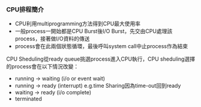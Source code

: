 ### CPU排程簡介
* CPU利用multiprogramming方法得到CPU最大使用率
* 一般process一開始都是CPU Burst後I/O Burst，先交由CPU處理該process，接著做I/O資料的傳送
* process會在此兩個狀態循環，最後呼叫system call中止process作為結束

CPU Sheduling從ready queue挑選process進入CPU執行，CPU sheduling選擇的process會在以下情況改變：
* running -> waiting (i/o or event wait)
* running -> ready (interrupt) e.g.time Sharing因為time-out回到ready
* waiting -> ready (i/o complete)
* terminated
